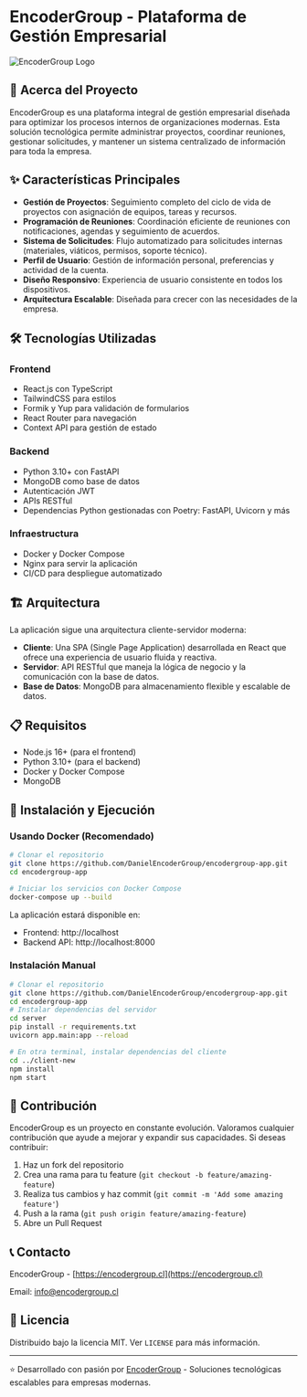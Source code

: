 # EncoderGroup - Plataforma de Gestión Empresarial

![EncoderGroup Logo](https://via.placeholder.com/800x200/0078D7/FFFFFF?text=EncoderGroup)

## 🚀 Acerca del Proyecto

EncoderGroup es una plataforma integral de gestión empresarial diseñada para optimizar los procesos internos de organizaciones modernas. Esta solución tecnológica permite administrar proyectos, coordinar reuniones, gestionar solicitudes, y mantener un sistema centralizado de información para toda la empresa.

## ✨ Características Principales

- **Gestión de Proyectos**: Seguimiento completo del ciclo de vida de proyectos con asignación de equipos, tareas y recursos.
- **Programación de Reuniones**: Coordinación eficiente de reuniones con notificaciones, agendas y seguimiento de acuerdos.
- **Sistema de Solicitudes**: Flujo automatizado para solicitudes internas (materiales, viáticos, permisos, soporte técnico).
- **Perfil de Usuario**: Gestión de información personal, preferencias y actividad de la cuenta.
- **Diseño Responsivo**: Experiencia de usuario consistente en todos los dispositivos.
- **Arquitectura Escalable**: Diseñada para crecer con las necesidades de la empresa.

## 🛠️ Tecnologías Utilizadas

### Frontend
- React.js con TypeScript
- TailwindCSS para estilos
- Formik y Yup para validación de formularios
- React Router para navegación
- Context API para gestión de estado

### Backend
- Python 3.10+ con FastAPI
- MongoDB como base de datos
- Autenticación JWT
- APIs RESTful
- Dependencias Python gestionadas con Poetry: FastAPI, Uvicorn y más

### Infraestructura
- Docker y Docker Compose
- Nginx para servir la aplicación
- CI/CD para despliegue automatizado

## 🏗️ Arquitectura

La aplicación sigue una arquitectura cliente-servidor moderna:

- **Cliente**: Una SPA (Single Page Application) desarrollada en React que ofrece una experiencia de usuario fluida y reactiva.
- **Servidor**: API RESTful que maneja la lógica de negocio y la comunicación con la base de datos.
- **Base de Datos**: MongoDB para almacenamiento flexible y escalable de datos.

## 📋 Requisitos

- Node.js 16+ (para el frontend)
- Python 3.10+ (para el backend)
- Docker y Docker Compose
- MongoDB

## 🚀 Instalación y Ejecución

### Usando Docker (Recomendado)

```bash
# Clonar el repositorio
git clone https://github.com/DanielEncoderGroup/encodergroup-app.git
cd encodergroup-app

# Iniciar los servicios con Docker Compose
docker-compose up --build
```

La aplicación estará disponible en:
- Frontend: http://localhost
- Backend API: http://localhost:8000

### Instalación Manual

```bash
# Clonar el repositorio
git clone https://github.com/DanielEncoderGroup/encodergroup-app.git
cd encodergroup-app
# Instalar dependencias del servidor
cd server
pip install -r requirements.txt
uvicorn app.main:app --reload

# En otra terminal, instalar dependencias del cliente
cd ../client-new
npm install
npm start
```

## 🤝 Contribución

EncoderGroup es un proyecto en constante evolución. Valoramos cualquier contribución que ayude a mejorar y expandir sus capacidades. Si deseas contribuir:

1. Haz un fork del repositorio
2. Crea una rama para tu feature (`git checkout -b feature/amazing-feature`)
3. Realiza tus cambios y haz commit (`git commit -m 'Add some amazing feature'`)
4. Push a la rama (`git push origin feature/amazing-feature`)
5. Abre un Pull Request

## 📞 Contacto

EncoderGroup - [https://encodergroup.cl](https://encodergroup.cl)

Email: info@encodergroup.cl

## 📄 Licencia

Distribuido bajo la licencia MIT. Ver `LICENSE` para más información.

---

⭐️ Desarrollado con pasión por [EncoderGroup](https://github.com/DanielEncoderGroup) - Soluciones tecnológicas escalables para empresas modernas.
